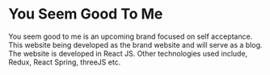 # You Seem Good To Me

You seem good to me is an upcoming brand focused on self acceptance. This website being developed as the brand website and will serve as a blog. The website is developed in React JS. Other technologies used include,
Redux, React Spring, threeJS etc.
